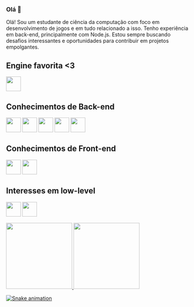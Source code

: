### Olá 👋

Olá! Sou um estudante de ciência da computação com foco em desenvolvimento de jogos e em tudo relacionado a isso. Tenho experiência em back-end, principalmente com Node.js. Estou sempre buscando desafios interessantes e oportunidades para contribuir em projetos empolgantes.

<!--
**roxy22788/roxy22788** is a ✨ _special_ ✨ repository because its `README.md` (this file) appears on your GitHub profile.
-->


## Engine favorita <3
<img src="https://cdn.jsdelivr.net/gh/devicons/devicon/icons/godot/godot-original.svg" width="40" height="40" /> 

## Conhecimentos de Back-end
<img src="https://cdn.jsdelivr.net/gh/devicons/devicon/icons/javascript/javascript-plain.svg" width="40" height="40" /> <img src="https://cdn.jsdelivr.net/gh/devicons/devicon/icons/express/express-original-wordmark.svg" width="40" height="40" /> <img src="https://cdn.jsdelivr.net/gh/devicons/devicon/icons/mongodb/mongodb-plain-wordmark.svg" width="40" height="40" /> <img src="https://cdn.jsdelivr.net/gh/devicons/devicon/icons/postgresql/postgresql-plain-wordmark.svg" width="40" height="40" /> <img src="https://cdn.jsdelivr.net/gh/devicons/devicon/icons/sqlite/sqlite-plain-wordmark.svg" width="40" height="40" />

## Conhecimentos de Front-end
<img src="https://cdn.jsdelivr.net/gh/devicons/devicon/icons/react/react-original-wordmark.svg" width="40" height="40" /> <img src="https://cdn.jsdelivr.net/gh/devicons/devicon/icons/bootstrap/bootstrap-plain-wordmark.svg" width="40" height="40" />

## Interesses em low-level
<img src="https://cdn.jsdelivr.net/gh/devicons/devicon/icons/c/c-plain.svg" width="40" height="40" /> <img src="https://cdn.jsdelivr.net/gh/devicons/devicon/icons/cplusplus/cplusplus-plain.svg" width="40" height="40" /> 

<div>
<a href="https://github.com/roxy22788">
<img loading="lazy" height="180em" src="https://github-readme-stats.vercel.app/api/top-langs/?username=roxy22788&layout=compact&langs_count=7&theme=dracula"/>
<img loading="lazy" height="180em" src="https://github-readme-stats.vercel.app/api?username=roxy22788&show_icons=true&theme=dracula&include_all_commits=true&count_private=true"/>
</div>

![Snake animation](https://github.com/roxy22788/roxy22788/blob/output/github-contribution-grid-snake.svg)
